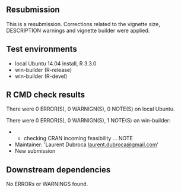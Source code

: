 ## Resubmission

This is a resubmission. 
Corrections related to the vignette size, DESCRIPTION warnings and
vignette builder were applied.

## Test environments

* local Ubuntu 14.04 install, R 3.3.0
* win-builder (R-release)
* win-builder (R-devel)

## R CMD check results

There were 0 ERROR(S), 0 WARNIGN(S), 0 NOTE(S) on local Ubuntu.

There were 0 ERROR(S), 0 WARNIGN(S), 1 NOTE(S) on win-builder:

* * checking CRAN incoming feasibility ... NOTE
* Maintainer: 'Laurent Dubroca <laurent.dubroca@gmail.com>'
* New submission

## Downstream dependencies

No ERRORs or WARNINGS found. 

